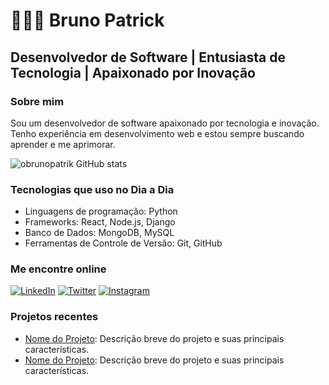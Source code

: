 # 👨🏻‍💻 Bruno Patrick

## Desenvolvedor de Software | Entusiasta de Tecnologia | Apaixonado por Inovação

### Sobre mim
Sou um desenvolvedor de software apaixonado por tecnologia e inovação. Tenho experiência em desenvolvimento web e estou sempre buscando aprender e me aprimorar.

![obrunopatrik GitHub stats](https://github-readme-stats.vercel.app/api?username=obrunopatrick&show_icons=true&theme=transparent)

### Tecnologias que uso no Dia a Dia
- Linguagens de programação: Python
- Frameworks: React, Node.js, Django
- Banco de Dados: MongoDB, MySQL
- Ferramentas de Controle de Versão: Git, GitHub

### Me encontre online
[![LinkedIn](https://img.shields.io/badge/LinkedIn-0077B5?style=for-the-badge&logo=linkedin&logoColor=white)](https://www.linkedin.com/in/obrunopatrick/)
[![Twitter](https://img.shields.io/badge/Twitter-1DA1F2?style=for-the-badge&logo=twitter&logoColor=white)](https://twitter.com/obrunopatrick)
[![Instagram](https://img.shields.io/badge/Instagram-E4405F?style=for-the-badge&logo=instagram&logoColor=white
)](https://www.instagram.com/obrunopatrick/)

### Projetos recentes
- [Nome do Projeto](https://github.com/seu-usuario/nome-do-projeto): Descrição breve do projeto e suas principais características.
- [Nome do Projeto](https://github.com/seu-usuario/nome-do-projeto): Descrição breve do projeto e suas principais características.
